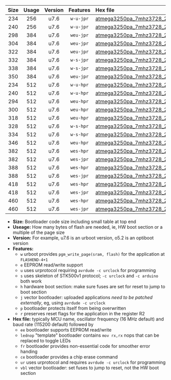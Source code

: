 |Size|Usage|Version|Features|Hex file|
|:-:|:-:|:-:|:-:|:--|
|234|256|u7.6|`w-u-jpr`|[atmega3250pa_7mhz3728_230400bps_ur_vbl.hex](https://raw.githubusercontent.com/stefanrueger/urboot/main/atmega3250pa_7mhz3728_230400bps_ur_vbl.hex)|
|240|256|u7.6|`w-u-jpr`|[atmega3250pa_7mhz3728_230400bps_lednop_ur_vbl.hex](https://raw.githubusercontent.com/stefanrueger/urboot/main/atmega3250pa_7mhz3728_230400bps_lednop_ur_vbl.hex)|
|298|384|u7.6|`weu-jpr`|[atmega3250pa_7mhz3728_230400bps_ee_ur_vbl.hex](https://raw.githubusercontent.com/stefanrueger/urboot/main/atmega3250pa_7mhz3728_230400bps_ee_ur_vbl.hex)|
|304|384|u7.6|`weu-jpr`|[atmega3250pa_7mhz3728_230400bps_ee_lednop_ur_vbl.hex](https://raw.githubusercontent.com/stefanrueger/urboot/main/atmega3250pa_7mhz3728_230400bps_ee_lednop_ur_vbl.hex)|
|322|384|u7.6|`weu-jpr`|[atmega3250pa_7mhz3728_230400bps_ee_lednop_fr_ur_vbl.hex](https://raw.githubusercontent.com/stefanrueger/urboot/main/atmega3250pa_7mhz3728_230400bps_ee_lednop_fr_ur_vbl.hex)|
|332|384|u7.6|`w-s-jpr`|[atmega3250pa_7mhz3728_230400bps_vbl.hex](https://raw.githubusercontent.com/stefanrueger/urboot/main/atmega3250pa_7mhz3728_230400bps_vbl.hex)|
|338|384|u7.6|`w-s-jpr`|[atmega3250pa_7mhz3728_230400bps_lednop_vbl.hex](https://raw.githubusercontent.com/stefanrueger/urboot/main/atmega3250pa_7mhz3728_230400bps_lednop_vbl.hex)|
|350|384|u7.6|`weu-jpr`|[atmega3250pa_7mhz3728_230400bps_ee_lednop_fr_ce_ur_vbl.hex](https://raw.githubusercontent.com/stefanrueger/urboot/main/atmega3250pa_7mhz3728_230400bps_ee_lednop_fr_ce_ur_vbl.hex)|
|234|512|u7.6|`w-u-hpr`|[atmega3250pa_7mhz3728_230400bps_ur.hex](https://raw.githubusercontent.com/stefanrueger/urboot/main/atmega3250pa_7mhz3728_230400bps_ur.hex)|
|240|512|u7.6|`w-u-hpr`|[atmega3250pa_7mhz3728_230400bps_lednop_ur.hex](https://raw.githubusercontent.com/stefanrueger/urboot/main/atmega3250pa_7mhz3728_230400bps_lednop_ur.hex)|
|294|512|u7.6|`weu-hpr`|[atmega3250pa_7mhz3728_230400bps_ee_ur.hex](https://raw.githubusercontent.com/stefanrueger/urboot/main/atmega3250pa_7mhz3728_230400bps_ee_ur.hex)|
|300|512|u7.6|`weu-hpr`|[atmega3250pa_7mhz3728_230400bps_ee_lednop_ur.hex](https://raw.githubusercontent.com/stefanrueger/urboot/main/atmega3250pa_7mhz3728_230400bps_ee_lednop_ur.hex)|
|318|512|u7.6|`weu-hpr`|[atmega3250pa_7mhz3728_230400bps_ee_lednop_fr_ur.hex](https://raw.githubusercontent.com/stefanrueger/urboot/main/atmega3250pa_7mhz3728_230400bps_ee_lednop_fr_ur.hex)|
|328|512|u7.6|`w-s-hpr`|[atmega3250pa_7mhz3728_230400bps.hex](https://raw.githubusercontent.com/stefanrueger/urboot/main/atmega3250pa_7mhz3728_230400bps.hex)|
|334|512|u7.6|`w-s-hpr`|[atmega3250pa_7mhz3728_230400bps_lednop.hex](https://raw.githubusercontent.com/stefanrueger/urboot/main/atmega3250pa_7mhz3728_230400bps_lednop.hex)|
|346|512|u7.6|`weu-hpr`|[atmega3250pa_7mhz3728_230400bps_ee_lednop_fr_ce_ur.hex](https://raw.githubusercontent.com/stefanrueger/urboot/main/atmega3250pa_7mhz3728_230400bps_ee_lednop_fr_ce_ur.hex)|
|382|512|u7.6|`wes-hpr`|[atmega3250pa_7mhz3728_230400bps_ee.hex](https://raw.githubusercontent.com/stefanrueger/urboot/main/atmega3250pa_7mhz3728_230400bps_ee.hex)|
|382|512|u7.6|`wes-jpr`|[atmega3250pa_7mhz3728_230400bps_ee_vbl.hex](https://raw.githubusercontent.com/stefanrueger/urboot/main/atmega3250pa_7mhz3728_230400bps_ee_vbl.hex)|
|388|512|u7.6|`wes-hpr`|[atmega3250pa_7mhz3728_230400bps_ee_lednop.hex](https://raw.githubusercontent.com/stefanrueger/urboot/main/atmega3250pa_7mhz3728_230400bps_ee_lednop.hex)|
|388|512|u7.6|`wes-jpr`|[atmega3250pa_7mhz3728_230400bps_ee_lednop_vbl.hex](https://raw.githubusercontent.com/stefanrueger/urboot/main/atmega3250pa_7mhz3728_230400bps_ee_lednop_vbl.hex)|
|418|512|u7.6|`wes-hpr`|[atmega3250pa_7mhz3728_230400bps_ee_lednop_fr.hex](https://raw.githubusercontent.com/stefanrueger/urboot/main/atmega3250pa_7mhz3728_230400bps_ee_lednop_fr.hex)|
|418|512|u7.6|`wes-jpr`|[atmega3250pa_7mhz3728_230400bps_ee_lednop_fr_vbl.hex](https://raw.githubusercontent.com/stefanrueger/urboot/main/atmega3250pa_7mhz3728_230400bps_ee_lednop_fr_vbl.hex)|
|460|512|u7.6|`wes-hpr`|[atmega3250pa_7mhz3728_230400bps_ee_lednop_fr_ce.hex](https://raw.githubusercontent.com/stefanrueger/urboot/main/atmega3250pa_7mhz3728_230400bps_ee_lednop_fr_ce.hex)|
|460|512|u7.6|`wes-jpr`|[atmega3250pa_7mhz3728_230400bps_ee_lednop_fr_ce_vbl.hex](https://raw.githubusercontent.com/stefanrueger/urboot/main/atmega3250pa_7mhz3728_230400bps_ee_lednop_fr_ce_vbl.hex)|

- **Size:** Bootloader code size including small table at top end
- **Useage:** How many bytes of flash are needed, ie, HW boot section or a multiple of the page size
- **Version:** For example, u7.6 is an urboot version, o5.2 is an optiboot version
- **Features:**
  + `w` urboot provides `pgm_write_page(sram, flash)` for the application at `FLASHEND-4+1`
  + `e` EEPROM read/write support
  + `u` uses urprotocol requiring `avrdude -c urclock` for programming
  + `s` uses skeleton of STK500v1 protocol; `-c urclock` and `-c arduino` both work
  + `h` hardware boot section: make sure fuses are set for reset to jump to boot section
  + `j` vector bootloader: uploaded applications *need to be patched externally*, eg, using `avrdude -c urclock`
  + `p` bootloader protects itself from being overwritten
  + `r` preserves reset flags for the application in the register R2
- **Hex file:** typically MCU name, oscillator frequency (16 MHz default) and baud rate (115200 default) followed by
  + `ee` bootloader supports EEPROM read/write
  + `lednop` "template" bootloader contains `mov rx,rx` nops that can be replaced to toggle LEDs
  + `fr` bootloader provides non-essential code for smoother error handing
  + `ce` bootloader provides a chip erase command
  + `ur` uses urprotocol and requires `avrdude -c urclock` for programming
  + `vbl` vector bootloader: set fuses to jump to reset, not the HW boot section
